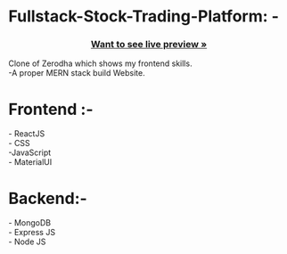  # Fullstack-Stock-Trading-Platform: -


<h3 align="center"><a href="https://fullstack-stock-trading-platform-6nsz.vercel.app/"><strong>Want to see live preview »</strong></a></h3>

Clone of Zerodha which shows my frontend skills. <br/>
-A proper MERN stack build Website.<br/>


<h1>Frontend :-</h1>
- ReactJS  <br/>
- CSS <br/>
-JavaScript <br/>
- MaterialUI  <br/>

<h1>Backend:-</h1>
- MongoDB <br/>
- Express JS <br/>
- Node JS

